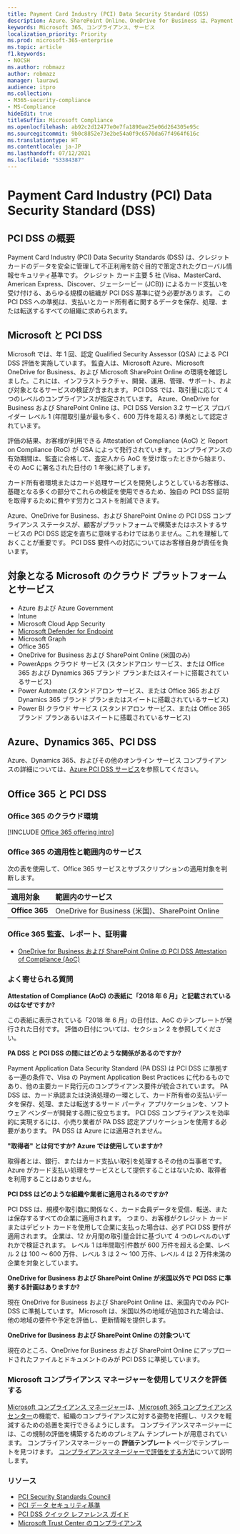 ```yaml
---
title: Payment Card Industry (PCI) Data Security Standard (DSS)
description: Azure、SharePoint Online、OneDrive for Business は、Payment Card Industry Data Security Standards レベル 1 バージョン 3.2 に準拠します。
keywords: Microsoft 365、コンプライアンス、サービス
localization_priority: Priority
ms.prod: microsoft-365-enterprise
ms.topic: article
f1.keywords:
- NOCSH
ms.author: robmazz
author: robmazz
manager: laurawi
audience: itpro
ms.collection:
- M365-security-compliance
- MS-Compliance
hideEdit: true
titleSuffix: Microsoft Compliance
ms.openlocfilehash: ab92c2d12477e0e7fa1890ae25e06d264305e95c
ms.sourcegitcommit: 9b0c8852e73e2be54a0f9c6570da67f4964f616c
ms.translationtype: HT
ms.contentlocale: ja-JP
ms.lasthandoff: 07/12/2021
ms.locfileid: "53384387"
---
```

# <a name="payment-card-industry-pci-data-security-standard-dss"></a>Payment Card Industry (PCI) Data Security Standard (DSS)

## <a name="pci-dss-overview"></a>PCI DSS の概要

Payment Card Industry (PCI) Data Security Standards (DSS) は、クレジット カードのデータを安全に管理して不正利用を防ぐ目的で策定されたグローバル情報セキュリティ基準です。 クレジット カード主要 5 社 (Visa、MasterCard、American Express、Discover、ジェーシービー (JCB)) によるカード支払いを受け付ける、あらゆる規模の組織が PCI DSS 基準に従う必要があります。 この PCI DSS への準拠は、支払いとカード所有者に関するデータを保存、処理、または転送するすべての組織に求められます。

## <a name="microsoft-and-pci-dss"></a>Microsoft と PCI DSS

Microsoft では、年 1 回、認定 Qualified Security Assessor (QSA) による PCI DSS 評価を実施しています。 監査人は、Microsoft Azure、Microsoft OneDrive for Business、および Microsoft SharePoint Online の環境を確認しました。これには、インフラストラクチャ、開発、運用、管理、サポート、および対象となるサービスの検証が含まれます。 PCI DSS では、取引量に応じて 4 つのレベルのコンプライアンスが指定されています。 Azure、OneDrive for Business および SharePoint Online は、PCI DSS Version 3.2 サービス プロバイダー レベル 1 (年間取引量が最も多く、600 万件を超える) 準拠として認定されています。

評価の結果、お客様が利用できる Attestation of Compliance (AoC) と Report on Compliance (RoC) が QSA によって発行されています。 コンプライアンスの有効期間は、監査に合格して、査定人から AoC を受け取ったときから始まり、その AoC に署名された日付の 1 年後に終了します。 

カード所有者環境またはカード処理サービスを開発しようとしているお客様は、基礎となる多くの部分でこれらの検証を使用できるため、独自の PCI DSS 証明を取得するために費やす労力とコストを削減できます。

Azure、OneDrive for Business、および SharePoint Online の PCI DSS コンプライアンス ステータスが、顧客がプラットフォームで構築またはホストするサービスの PCI DSS 認定を直ちに意味するわけではありません。これを理解しておくことが重要です。 PCI DSS 要件への対応についてはお客様自身が責任を負います。

## <a name="microsoft-in-scope-cloud-platforms--services"></a>対象となる Microsoft のクラウド プラットフォームとサービス

- Azure および Azure Government
- Intune
- Microsoft Cloud App Security
- [Microsoft Defender for Endpoint](/windows/security/threat-protection/microsoft-defender-atp/microsoft-defender-advanced-threat-protection)
- Microsoft Graph
- Office 365
- OneDrive for Business および SharePoint Online (米国のみ)
- PowerApps クラウド サービス (スタンドアロン サービス、または Office 365 および Dynamics 365 ブランド プランまたはスイートに搭載されているサービス)
- Power Automate (スタンドアロン サービス、または Office 365 および Dynamics 365 ブランド プランまたはスイートに搭載されているサービス)
- Power BI クラウド サービス (スタンドアロン サービス、または Office 365 ブランド プランあるいはスイートに搭載されているサービス)

## <a name="azure-dynamics-365-and-pci-dss"></a>Azure、Dynamics 365、PCI DSS

Azure、Dynamics 365、およびその他のオンライン サービス コンプライアンスの詳細については、[Azure PCI DSS サービス](/azure/compliance/offerings/offering-pci-dss)を参照してください。

## <a name="office-365-and-pci-dss"></a>Office 365 と PCI DSS

### <a name="office-365-cloud-environments"></a>Office 365 のクラウド環境

[!INCLUDE [Office 365 offering intro](../includes/o365-offering-introduction.md)]

### <a name="office-365-applicability-and-in-scope-services"></a>Office 365 の適用性と範囲内のサービス

次の表を使用して、Office 365 サービスとサブスクリプションの適用対象を判断します。

| **適用対象** | **範囲内のサービス** |
|:------------------|:----------------------|
| **Office 365** | OneDrive for Business (米国)、SharePoint Online |

### <a name="office-365-audit-reports-and-certificates"></a>Office 365 監査、レポート、証明書

- [OneDrive for Business および SharePoint Online の PCI DSS Attestation of Compliance (AoC)](https://aka.ms/spo-pci)

### <a name="frequently-asked-questions"></a>よく寄せられる質問

**Attestation of Compliance (AoC) の表紙に「2018 年 6 月」と記載されているのはなぜですか?**

この表紙に表示されている「2018 年 6 月」の日付は、AoC のテンプレートが発行された日付です。 評価の日付については、セクション 2 を参照してください。 

**PA DSS と PCI DSS の間にはどのような関係があるのですか?**

Payment Application Data Security Standard (PA DSS) は PCI DSS に準拠する一連の条件で、Visa の Payment Application Best Practices に代わるものであり、他の主要カード発行元のコンプライアンス要件が統合されています。 PA DSS は、カード承認または決済処理の一環として、カード所有者の支払いデータを保存、処理、または転送するサード パーティ アプリケーションを、ソフトウェア ベンダーが開発する際に役立ちます。 PCI DSS コンプライアンスを効率的に実現するには、小売り業者が PA DSS 認定アプリケーションを使用する必要があります。 PA DSS は Azure には適用されません。

**"取得者" とは何ですか? Azure では使用していますか?**

取得者とは、銀行、またはカード支払い取引を処理するその他の当事者です。 Azure がカード支払い処理をサービスとして提供することはないため、取得者を利用することはありません。

**PCI DSS はどのような組織や業者に適用されるのですか?**

PCI DSS は、規模や取引数に関係なく、カード会員データを受信、転送、または保存するすべての企業に適用されます。 つまり、お客様がクレジット カードまたはデビット カードを使用して企業に支払った場合は、必ず PCI DSS 要件が適用されます。 企業は、12 か月間の取引量合計に基づいて 4 つのレベルのいずれかで検証されます。 レベル 1 は年間取引件数が 600 万件を超える企業、レベル 2 は 100 ～ 600 万件、レベル 3 は 2 ～ 100 万件、レベル 4 は 2 万件未満の企業を対象としています。

**OneDrive for Business および SharePoint Online が米国以外で PCI DSS に準拠する計画はありますか?**

現在 OneDrive for Business および SharePoint Online は、米国内でのみ PCI-DSS に準拠しています。 Microsoft は、米国以外の地域が追加された場合は、他の地域の要件や予定を評価し、更新情報を提供します。

**OneDrive for Business および SharePoint Online の対象ついて**

現在のところ、OneDrive for Business および SharePoint Online にアップロードされたファイルとドキュメントのみが PCI DSS に準拠しています。

### <a name="use-microsoft-compliance-manager-to-assess-your-risk"></a>Microsoft コンプライアンス マネージャーを使用してリスクを評価する

[Microsoft コンプライアンス マネージャー](/microsoft-365/compliance/compliance-manager)は、[ Microsoft 365 コンプライアンス センター](/microsoft-365/compliance/microsoft-365-compliance-center)の機能で、組織のコンプライアンスに対する姿勢を把握し、リスクを軽減するための処置を実行できるようにします。 コンプライアンスマネージャーには、この規制の評価を構築するためのプレミアム テンプレートが用意されています。 コンプライアンスマネージャーの **評価テンプレート** ページでテンプレートを見つけます。 [コンプライアンスマネージャーで評価をする方法](/microsoft-365/compliance/compliance-manager-assessments)について説明します。

### <a name="resources"></a>リソース

- [PCI Security Standards Council](https://www.pcisecuritystandards.org/)
- [PCI データ セキュリティ基準](https://www.pcisecuritystandards.org/documents/PCI_DSS_v3-1.pdf)
- [PCI DSS クイック レファレンス ガイド](https://www.pcisecuritystandards.org/documents/PCISSC%20QRG%20August%202014%20-print.pdf)
- [Microsoft Trust Center のコンプライアンス](https://www.microsoft.com/trust-center/compliance/compliance-overview)
